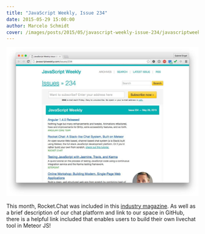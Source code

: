 ```yaml
---
title: "JavaScript Weekly, Issue 234"
date: 2015-05-29 15:00:00
author: Marcelo Schmidt
cover: /images/posts/2015/05/javascript-weekly-issue-234/javascriptweekly.jpg
---
```


![](/images/posts/2015/05/javascript-weekly-issue-234/JavaScript-Weekly---May-29-2015.jpg?)

This month, Rocket.Chat was included in this [industry magazine](http://javascriptweekly.com/issues/234). As well as a brief description of our chat platform and link to our space in GitHub, there is a helpful link included that enables users to build their own livechat tool in Meteor JS!
